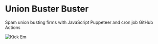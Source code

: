 # Union Buster Buster

Spam union busting firms with JavaScript Puppeteer and cron job GitHub Actions

![Kick Em](https://media.giphy.com/media/3o7TKwVQMoQh2At9qU/giphy.gif)